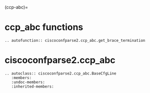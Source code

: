 (ccp-abc)=

# ccp_abc functions

```{eval-rst}
.. autofunction:: ciscoconfparse2.ccp_abc.get_brace_termination
```

# ciscoconfparse2.ccp_abc

```{eval-rst}
.. autoclass:: ciscoconfparse2.ccp_abc.BaseCfgLine
   :members:
   :undoc-members:
   :inherited-members:
```
